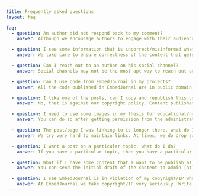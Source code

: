 ```yaml
---
title: Frequently asked questions
layout: faq

faq:
  - question: An author did not respond back to my comment?
    answer: Although we encourage authors to engage with their audience, responding to a comment is purely at the authors discretion. Some questions you may want to ask yourself, do you know how to ask for help? did you read the data-sheet? did you ask god (aka. google)?

  - question: I see some information that is incorrect/misinformed what do I do?
    answer: We take care to ensure correctness of the content that gets published at EmbedJournal. But despite our sincere efforts, there may be some oversight. Contact the author of that post in an email copying admin [at] embedjournal [dot] com. We will do our best resolve your query.

  - question: Can I reach out to an author on his social channel?
    answer: Social channels may not be the most apt way to reach out and ask for technical help, an email would be more appropriate. But hey, you are free to do as you please. 

  - question: Can I use code from EmbedJournal in my projects?
    answer: All the code published in EmbedJornal are in public domain, so yes you can. But we encourage you to try it on your own as a learning exercise.

  - question: I like one of the posts, can I copy and republish this content in my blog/webpage?
    answer: No, that is against our copyright policy. Content published here is protected by DMCA and other local and international copyright laws. You are free to link to the article from your blog/webpage.

  - question: I need to use some images in my thesis for educational/non-commercial purposes. What do I do?
    answer: You can do so after getting permission from the administrators. Write an email to admin [at] embedjournal [dot] com with your request mentioning where you would use it.

  - question: The post/page I was linking-to is longer there, what do I do?
    answer: We try very hard to maintain links. At times, we do drop some very low value content. But if you feel some important content is missing, do let us know.

  - question: I want a post on a particular topic, what do I do?
    answer: If you have a particular topic, then you have a particular author whom you would like to get it written by, send an email to the author with your request. Beware, depending on the topic and availability of time, he may not accept the offer.

  - question: What if I have some content that I want to be publish at EmbedJournal?
    answer: You can send the initial draft of the content to admin [at] embedjournal [dot] com. One of the existing authors will peer review your content and suggest changes if any. Once approved, we will publish it. Do read about our guest blogging policy.

  - question: I see EmbedJournal is in violation of my copyright/IP what do I do?
    answer: At EmbedJournal we take copyright/IP very seriously. Write a email to admin [at] embedjournal [dot] com and we sort it out as soon as possible.
---
```

